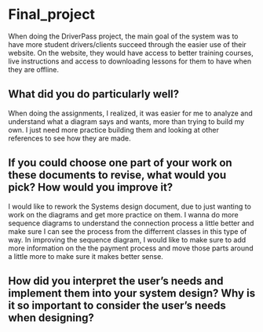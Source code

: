 # Final_project

When doing the DriverPass project, the main goal of the system was to have more student drivers/clients succeed through the easier use of their website. On the website, they would have access to better training courses, live instructions and access to downloading lessons for them to have when they are offline. 


**What did you do particularly well?**
-------------------------------------------------

When doing the assignments, I realized, it was easier for me to analyze and understand what a diagram says and wants, more than trying to build my own. I just need more practice building them and looking at other references to see how they are made.


**If you could choose one part of your work on these documents to revise, what would you pick? How would you improve it?**
-------------------------------------------------

I would like to rework the Systems design document, due to just wanting to work on the diagrams and get more practice on them. I wanna do more sequence diagrams to understand the connection process a little better and make sure I can see the process from the differrent classes in this type of way. In improving the sequence diagram, I would like to make sure to add more information on the the payment process and move those parts around a little more to make sure it makes better sense.

**How did you interpret the user’s needs and implement them into your system design? Why is it so important to consider the user’s needs when designing?**
-------------------------------------------------
